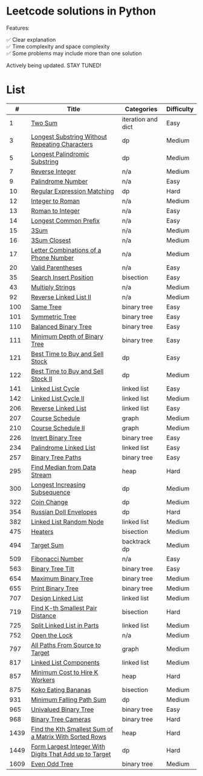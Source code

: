 # Leetcode solutions in Python

Features:

✅ Clear explanation<br>
✅ Time complexity and space complexity<br>
✅ Some problems may include more than one solution

Actively being updated. STAY TUNED!

# List

| #    | Title                                                                        | Categories         | Difficulty |
| ---- | ---------------------------------------------------------------------------- | ------------------ | ---------- |
| 1    | [Two Sum](algorithms/0001.md)                                                | iteration and dict | Easy       |
| 3    | [Longest Substring Without Repeating Characters](algorithms/0003.md)         | dp                 | Medium     |
| 5    | [Longest Palindromic Substring](algorithms/0005.md)                          | dp                 | Medium     |
| 7    | [Reverse Integer](algorithms/0007.md)                                        | n/a                | Medium     |
| 9    | [Palindrome Number](algorithms/0009.md)                                      | n/a                | Easy       |
| 10   | [Regular Expression Matching](algorithms/0010.md)                            | dp                 | Hard       |
| 12   | [Integer to Roman](algorithms/0012.md)                                       | n/a                | Medium     |
| 13   | [Roman to Integer](algorithms/0013.md)                                       | n/a                | Easy       |
| 14   | [Longest Common Prefix](algorithms/0014.md)                                  | n/a                | Easy       |
| 15   | [3Sum](algorithms/0015.md)                                                   | n/a                | Medium     |
| 16   | [3Sum Closest](algorithms/0016.md)                                           | n/a                | Medium     |
| 17   | [Letter Combinations of a Phone Number](algorithms/0017.md)                  | n/a                | Medium     |
| 20   | [Valid Parentheses](algorithms/0020.md)                                      | n/a                | Easy       |
| 35   | [Search Insert Position](algorithms/0035.md)                                 | bisection          | Easy       |
| 43   | [Multiply Strings](algorithms/0043.md)                                       | n/a                | Medium     |
| 92   | [Reverse Linked List II](algorithms/0092.md)                                 | n/a                | Medium     |
| 100  | [Same Tree](algorithms/0100.md)                                              | binary tree        | Easy       |
| 101  | [Symmetric Tree](algorithms/0101.md)                                         | binary tree        | Easy       |
| 110  | [Balanced Binary Tree](algorithms/0110.md)                                   | binary tree        | Easy       |
| 111  | [Minimum Depth of Binary Tree](algorithms/0111.md)                           | binary tree        | Easy       |
| 121  | [Best Time to Buy and Sell Stock](algorithms/0121.md)                        | dp                 | Easy       |
| 122  | [Best Time to Buy and Sell Stock II](algorithms/0122.md)                     | dp                 | Medium     |
| 141  | [Linked List Cycle](algorithms/0141.md)                                      | linked list        | Easy       |
| 142  | [Linked List Cycle II](algorithms/0142.md)                                   | linked list        | Medium     |
| 206  | [Reverse Linked List](algorithms/0206.md)                                    | linked list        | Easy       |
| 207  | [Course Schedule](algorithms/0207.md)                                        | graph              | Medium     |
| 210  | [Course Schedule II](algorithms/0210.md)                                     | graph              | Medium     |
| 226  | [Invert Binary Tree](algorithms/0226.md)                                     | binary tree        | Easy       |
| 234  | [Palindrome Linked List](algorithms/0234.md)                                 | linked list        | Easy       |
| 257  | [Binary Tree Paths](algorithms/0257.md)                                      | binary tree        | Easy       |
| 295  | [Find Median from Data Stream](algorithms/0295.md)                           | heap               | Hard       |
| 300  | [Longest Increasing Subsequence](algorithms/0300.md)                         | dp                 | Medium     |
| 322  | [Coin Change](algorithms/0322.md)                                            | dp                 | Medium     |
| 354  | [Russian Doll Envelopes](algorithms/0354.md)                                 | dp                 | Hard       |
| 382  | [Linked List Random Node](algorithms/0382.md)                                | linked list        | Medium     |
| 475  | [Heaters](algorithms/0475.md)                                                | bisection          | Medium     |
| 494  | [Target Sum](algorithms/0494.md)                                             | backtrack<br>dp    | Medium     |
| 509  | [Fibonacci Number](algorithms/0509.md)                                       | n/a                | Easy       |
| 563  | [Binary Tree Tilt](algorithms/0563.md)                                       | binary tree        | Easy       |
| 654  | [Maximum Binary Tree](algorithms/0654.md)                                    | binary tree        | Medium     |
| 655  | [Print Binary Tree](algorithms/0655.md)                                      | binary tree        | Medium     |
| 707  | [Design Linked List](algorithms/0707.md)                                     | linked list        | Medium     |
| 719  | [Find K-th Smallest Pair Distance](algorithms/0719.md)                       | bisection          | Hard       |
| 725  | [Split Linked List in Parts](algorithms/0725.md)                             | linked list        | Medium     |
| 752  | [Open the Lock](algorithms/0752.md)                                          | n/a                | Medium     |
| 797  | [All Paths From Source to Target](algorithms/0797.md)                        | graph              | Medium     |
| 817  | [Linked List Components](algorithms/0817.md)                                 | linked list        | Medium     |
| 857  | [Minimum Cost to Hire K Workers](algorithms/0857.md)                         | heap               | Hard       |
| 875  | [Koko Eating Bananas](algorithms/0875.md)                                    | bisection          | Medium     |
| 931  | [Minimum Falling Path Sum](algorithms/0931.md)                               | dp                 | Medium     |
| 965  | [Univalued Binary Tree](algorithms/0965.md)                                  | binary tree        | Easy       |
| 968  | [Binary Tree Cameras](algorithms/0968.md)                                    | binary tree        | Hard       |
| 1439 | [Find the Kth Smallest Sum of a Matrix With Sorted Rows](algorithms/1439.md) | heap               | Hard       |
| 1449 | [Form Largest Integer With Digits That Add up to Target](algorithms/1449.md) | dp                 | Hard       |
| 1609 | [Even Odd Tree](algorithms/1609.md)                                          | binary tree        | Medium     |
